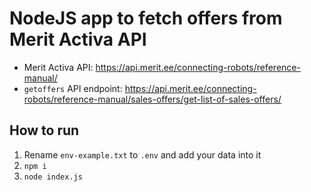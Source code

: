 # NodeJS app to fetch offers from Merit Activa API

* Merit Activa API: https://api.merit.ee/connecting-robots/reference-manual/
* `getoffers` API endpoint: https://api.merit.ee/connecting-robots/reference-manual/sales-offers/get-list-of-sales-offers/

## How to run

1. Rename `env-example.txt` to `.env` and add your data into it
2. `npm i`
3. `node index.js`

